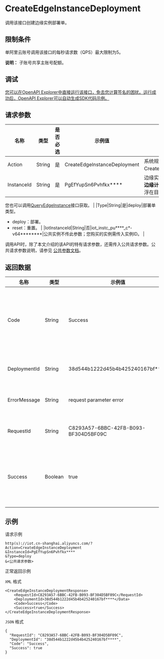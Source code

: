 # CreateEdgeInstanceDeployment

调用该接口创建边缘实例部署单。

## 限制条件

单阿里云账号调用该接口的每秒请求数（QPS）最大限制为5。

**说明：** 子账号共享主账号配额。

## 调试

[您可以在OpenAPI Explorer中直接运行该接口，免去您计算签名的困扰。运行成功后，OpenAPI Explorer可以自动生成SDK代码示例。](https://api.aliyun.com/#product=Iot&api=CreateEdgeInstanceDeployment&type=RPC&version=2018-01-20)

## 请求参数

|名称|类型|是否必选|示例值|描述|
|--|--|----|---|--|
|Action|String|是|CreateEdgeInstanceDeployment|系统规定参数。取值：CreateEdgeInstanceDeployment。 |
|InstanceId|String|是|PgEfYupSn6Pvhfkx\*\*\*\*|边缘实例ID。在物联网平台控制台的**边缘计算** \> **边缘实例**页面中，鼠标悬浮在目标边缘实例名称上获取ID。

 您也可以调用[QueryEdgeInstance](~~135214~~)接口获取。 |
|Type|String|是|deploy|部署单类型。

 -   deploy：部署。
-   reset：重置。 |
|IotInstanceId|String|否|iot\_instc\_pu\*\*\*\*\_c\*-v64\*\*\*\*\*\*\*\*|公共实例不传此参数；您购买的实例需传入实例ID。 |

调用API时，除了本文介绍的该API的特有请求参数，还需传入公共请求参数。公共请求参数说明，请参见 [公共参数文档](~~30561~~)。

## 返回数据

|名称|类型|示例值|描述|
|--|--|---|--|
|Code|String|Success|接口返回码。Success表示成功，其它表示错误码。详情请参见[错误码](~~135200~~)。 |
|DeploymentId|String|38d544b1222d45b4b425240167bf\*\*\*\*|调用成功时，返回的部署任务单ID。 |
|ErrorMessage|String|request parameter error|调用失败时，返回的出错信息。 |
|RequestId|String|C8293A57-6BBC-42FB-B093-BF304D5BF09C|阿里云为该请求生成的唯一标识符。 |
|Success|Boolean|true|表示是否调用成功。true表示调用成功，false表示调用失败。 |

## 示例

请求示例

```
http(s)://iot.cn-shanghai.aliyuncs.com/?Action=CreateEdgeInstanceDeployment
&InstanceId=PgEfYupSn6Pvhfkx****
&Type=deploy
&<公共请求参数>
```

正常返回示例

`XML` 格式

```
<CreateEdgeInstanceDeploymentResponse>
    <RequestId>C8293A57-6BBC-42FB-B093-BF304D5BF09C</RequestId>
    <DeploymentId>38d544b1222d45b4b425240167bf****</Data>
    <Code>Success</Code>
    <Success>true</Success>
</CreateEdgeInstanceDeploymentResponse>
```

`JSON` 格式

```
{
  "RequestId": "C8293A57-6BBC-42FB-B093-BF304D5BF09C",
  "DeploymentId": "38d544b1222d45b4b425240167bf****",
  "Code": "Success",
  "Success": true
}
```

